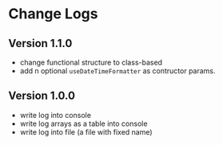 # Change Logs

## Version 1.1.0

-   change functional structure to class-based
-   add n optional `useDateTimeFormatter` as contructor params.

## Version 1.0.0

-   write log into console
-   write log arrays as a table into console
-   write log into file (a file with fixed name)
